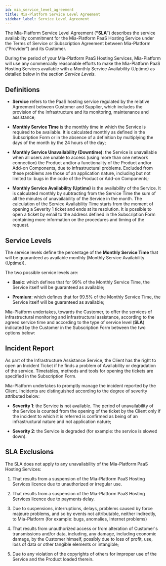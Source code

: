 ```yaml
---
id: mia_service_level_agreement
title: Mia-Platform Service Level Agreement
sidebar_label: Service Level Agreement
---
```

The Mia-Platform Service Level Agreement (**“SLA”**) describes the service availability commitment for the Mia-Platform PaaS Hosting Service under the Terms of Service or Subscription Agreement between Mia-Platform (“Provider”) and its Customer.

During the period of your Mia-Platform PaaS Hosting Services, Mia-Platform will use any commercially reasonable efforts to make the Mia-Platform PaaS Hosting Services available with a Monthly Service Availability (Uptime) as detailed below in the section *Service Levels*.

## Definitions

* **Service** refers to the PaaS hosting service regulated by the relative Agreement between Customer and Supplier, which includes the provision of the Infrastructure and its monitoring, maintenance and assistance;

* **Monthly Service Time** is the monthly time in which the Service is required to be available. It is calculated monthly as defined in the Subscription Form or in the absence of a definition by multiplying the days of the month by the 24 hours of the day;

* **Monthly Service Unavailability (Downtime)**: the Service is unavailable when all users are unable to access (using more than one network connection) the Product and/or a functionality of the Product and/or Add-on Components, due to infrastructural problems. Excluded from these problems are those of an application nature, including but not limited to: bugs in the code of the Product or Add-on Components;

* **Monthly Service Availability (Uptime)** is the availability of the Service. It is calculated monthly by subtracting from the Service Time the sum of all the minutes of unavailability of the Service in the month. The calculation of the Service Availability Time starts from the moment of opening a Severity 1 ticket and ends at its resolution. It is possible to open a ticket by email to the address defined in the Subscription Form containing more information on the procedures and timing of the request.

## Service Levels

The service levels define the percentage of the **Monthly Service Time** that will be guaranteed as available monthly (Monthly Service Availability (Uptime)).

The two possible service levels are:

* **Basic**: which defines that for 99% of the Monthly Service Time, the Service itself will be guaranteed as available;

* **Premium**: which defines that for 99.5% of the Monthly Service Time, the Service itself will be guaranteed as available;

Mia-Platform undertakes, towards the Customer, to offer the services of infrastructural monitoring and infrastructural assistance, according to the agreed service time and according to the type of service level (**SLA**) indicated by the Customer in the Subscription Form between the two options below:

## Incident Report

As part of the Infrastructure Assistance Service, the Client has the right to open an Incident Ticket if he finds a problem of Availability or degradation of the service. Timetables, methods and tools for opening the tickets are specified in the Subscription Form.

Mia-Platform undertakes to promptly manage the incident reported by the Client. Incidents are distinguished according to the degree of severity attributed below:

* **Severity 1**: the Service is not available. The period of unavailability of the Service is counted from the opening of the ticket by the Client only if the incident to which it is referred is confirmed as being of an infrastructural nature and not application nature;

* **Severity 2**: the Service is degraded (for example: the service is slowed down).

## SLA Exclusions

The SLA does not apply to any unavailability of the Mia-Platform PaaS Hosting Services:

1. That results from a suspension of the Mia-Platform PaaS Hosting Services licence due to unauthorized or irregular use.

2. That results from a suspension of the Mia-Platform PaaS Hosting Services licence due to payments delay.

3. Due to suspensions, interruptions, delays, problems caused by force majeure problems, and so by events not attributable, neither indirectly, to Mia-Platform (for example: bugs, anomalies, Internet problems)

4. That results from unauthorized access or from alteration of Customer's transmissions and/or data, including,  any damage, including economic damage, by the Customer himself, possibly due to loss of profit, use, loss of data or other tangible elements or intangible;

5. Due to any violation of the copyrights of others for improper use of the Service and the Product loaded therein.
